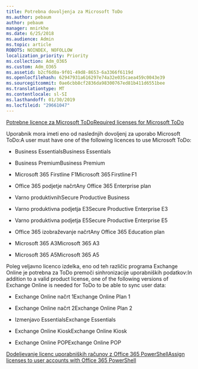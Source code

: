 ```yaml
---
title: Potrebna dovoljenja za Microsoft ToDo
ms.author: pebaum
author: pebaum
manager: mnirkhe
ms.date: 6/25/2018
ms.audience: Admin
ms.topic: article
ROBOTS: NOINDEX, NOFOLLOW
localization_priority: Priority
ms.collection: Adm_O365
ms.custom: Adm_O365
ms.assetid: b2cf6d0a-9f01-49d8-8653-6a3366f6119d
ms.openlocfilehash: 62947931a616297e74a32e035caea459c0043e39
ms.sourcegitcommit: 0ae6cbb8cf2836da98300767ed81b411d6551bee
ms.translationtype: MT
ms.contentlocale: sl-SI
ms.lasthandoff: 01/30/2019
ms.locfileid: "29661047"
---
```

[<span data-ttu-id="647d8-102">Potrebne licence za Microsoft ToDo</span><span class="sxs-lookup"><span data-stu-id="647d8-102">Required licenses for Microsoft ToDo</span></span>](https://support.office.com/article/381e9d1b-c500-49b5-973e-890fd86528d7.aspx)
  
<span data-ttu-id="647d8-103">Uporabnik mora imeti eno od naslednjih dovoljenj za uporabo Microsoft ToDo:</span><span class="sxs-lookup"><span data-stu-id="647d8-103">A user must have one of the following licences to use Microsoft ToDo:</span></span>
  
- <span data-ttu-id="647d8-104">Business Essentials</span><span class="sxs-lookup"><span data-stu-id="647d8-104">Business Essentials</span></span>
    
- <span data-ttu-id="647d8-105">Business Premium</span><span class="sxs-lookup"><span data-stu-id="647d8-105">Business Premium</span></span>
    
- <span data-ttu-id="647d8-106">Microsoft 365 Firstline F1</span><span class="sxs-lookup"><span data-stu-id="647d8-106">Microsoft 365 Firstline F1</span></span>
    
- <span data-ttu-id="647d8-107">Office 365 podjetje načrt</span><span class="sxs-lookup"><span data-stu-id="647d8-107">Any Office 365 Enterprise plan</span></span>
    
- <span data-ttu-id="647d8-108">Varno produktivnih</span><span class="sxs-lookup"><span data-stu-id="647d8-108">Secure Productive Business</span></span>
    
- <span data-ttu-id="647d8-109">Varno produktivna podjetja E3</span><span class="sxs-lookup"><span data-stu-id="647d8-109">Secure Productive Enterprise E3</span></span>
    
- <span data-ttu-id="647d8-110">Varno produktivna podjetja E5</span><span class="sxs-lookup"><span data-stu-id="647d8-110">Secure Productive Enterprise E5</span></span>
    
- <span data-ttu-id="647d8-111">Office 365 izobraževanje načrt</span><span class="sxs-lookup"><span data-stu-id="647d8-111">Any Office 365 Education plan</span></span>
    
- <span data-ttu-id="647d8-112">Microsoft 365 A3</span><span class="sxs-lookup"><span data-stu-id="647d8-112">Microsoft 365 A3</span></span>
    
- <span data-ttu-id="647d8-113">Microsoft 365 A5</span><span class="sxs-lookup"><span data-stu-id="647d8-113">Microsoft 365 A5</span></span>
    
<span data-ttu-id="647d8-114">Poleg veljavno licenco izdelka, eno od teh različic programa Exchange Online je potrebna za ToDo premoči sinhronizacije uporabniških podatkov:</span><span class="sxs-lookup"><span data-stu-id="647d8-114">In addition to a valid product license, one of the following versions of Exchange Online is needed for ToDo to be able to sync user data:</span></span> 
  
- <span data-ttu-id="647d8-115">Exchange Online načrt 1</span><span class="sxs-lookup"><span data-stu-id="647d8-115">Exchange Online Plan 1</span></span>
    
- <span data-ttu-id="647d8-116">Exchange Online načrt 2</span><span class="sxs-lookup"><span data-stu-id="647d8-116">Exchange Online Plan 2</span></span>
    
- <span data-ttu-id="647d8-117">Izmenjavo Essentials</span><span class="sxs-lookup"><span data-stu-id="647d8-117">Exchange Essentials</span></span>
    
- <span data-ttu-id="647d8-118">Exchange Online Kiosk</span><span class="sxs-lookup"><span data-stu-id="647d8-118">Exchange Online Kiosk</span></span>
    
- <span data-ttu-id="647d8-119">Exchange Online POP</span><span class="sxs-lookup"><span data-stu-id="647d8-119">Exchange Online POP</span></span>
    
[<span data-ttu-id="647d8-120">Dodeljevanje licenc uporabniških računov z Office 365 PowerShell</span><span class="sxs-lookup"><span data-stu-id="647d8-120">Assign licenses to user accounts with Office 365 PowerShell</span></span>](https://docs.microsoft.com/office365/enterprise/powershell/assign-licenses-to-user-accounts-with-office-365-powershell )
  

